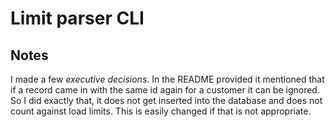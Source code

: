 # Limit parser CLI

## Notes
I made a few *executive decisions*. In the README provided it mentioned that if a record came in with the same id 
again for a customer it can be ignored. So I did exactly that, it does not get inserted into the database and does not 
count against load limits. This is easily changed if that is not appropriate.